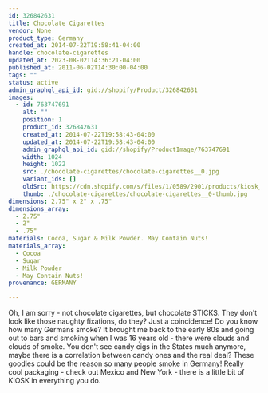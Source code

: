 ```yaml
---
id: 326842631
title: Chocolate Cigarettes
vendor: None
product_type: Germany
created_at: 2014-07-22T19:58:41-04:00
handle: chocolate-cigarettes
updated_at: 2023-08-02T14:36:21-04:00
published_at: 2011-06-02T14:30:00-04:00
tags: ""
status: active
admin_graphql_api_id: gid://shopify/Product/326842631
images:
  - id: 763747691
    alt: ""
    position: 1
    product_id: 326842631
    created_at: 2014-07-22T19:58:43-04:00
    updated_at: 2014-07-22T19:58:43-04:00
    admin_graphql_api_id: gid://shopify/ProductImage/763747691
    width: 1024
    height: 1022
    src: ./chocolate-cigarettes/chocolate-cigarettes__0.jpg
    variant_ids: []
    oldSrc: https://cdn.shopify.com/s/files/1/0589/2901/products/kiosk_cigarettes.tif.jpeg?v=1406073523
    thumb: ./chocolate-cigarettes/chocolate-cigarettes__0-thumb.jpg
dimensions: 2.75" x 2" x .75"
dimensions_array:
  - 2.75"
  - 2"
  - .75"
materials: Cocoa, Sugar & Milk Powder. May Contain Nuts!
materials_array:
  - Cocoa
  - Sugar
  - Milk Powder
  - May Contain Nuts!
provenance: GERMANY

---
```


Oh, I am sorry \- not chocolate cigarettes, but chocolate STICKS. They don't look like those naughty fixations, do they? Just a coincidence! Do you know how many Germans smoke? It brought me back to the early 80s and going out to bars and smoking when I was 16 years old \- there were clouds and clouds of smoke. You don't see candy cigs in the States much anymore, maybe there is a correlation between candy ones and the real deal? These goodies could be the reason so many people smoke in Germany! Really cool packaging \- check out Mexico and New York \- there is a little bit of KIOSK in everything you do.